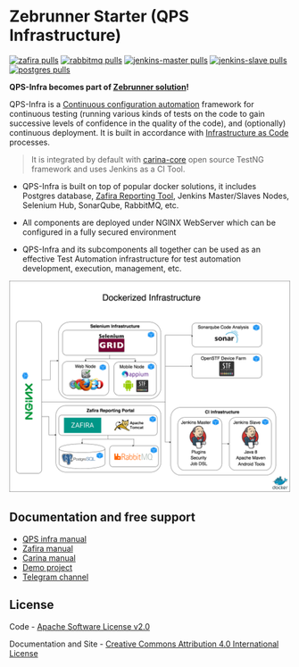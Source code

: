 Zebrunner Starter (QPS Infrastructure)
==================

[![zafira pulls](https://img.shields.io/docker/pulls/qaprosoft/zafira.svg?label=zafira%20pulls)](https://hub.docker.com/r/qaprosoft/zafira/)
[![rabbitmq pulls](https://img.shields.io/docker/pulls/qaprosoft/rabbitmq.svg?label=rabbitmq%20pulls)](https://hub.docker.com/r/qaprosoft/rabbitmq/)
[![jenkins-master pulls](https://img.shields.io/docker/pulls/qaprosoft/jenkins-master.svg?label=jenkins-master%20pulls)](https://hub.docker.com/r/qaprosoft/jenkins-master/)
[![jenkins-slave pulls](https://img.shields.io/docker/pulls/qaprosoft/jenkins-slave.svg?label=jenkins-slave%20pulls)](https://hub.docker.com/r/qaprosoft/jenkins-slave/)
[![postgres pulls](https://img.shields.io/docker/pulls/qaprosoft/postgres.svg?label=postgres%20pulls)](https://hub.docker.com/r/qaprosoft/postgres/)

<b>QPS-Infra becomes part of [Zebrunner solution](https://medium.com/@zebrunner_official/qps-infra-becomes-part-of-zebrunner-solution-dbcf233e49f)!</b>

QPS-Infra is a [Continuous configuration automation](https://en.wikipedia.org/wiki/Infrastructure_as_code#Continuous_configuration_automation) framework for continuous testing (running various kinds of tests on the code to gain successive levels of confidence in the quality of the code), and (optionally) continuous deployment. It is built in accordance with [Infrastructure as Code](https://en.wikipedia.org/wiki/Infrastructure_as_code) processes. 
> It is integrated by default with [carina-core](http://www.carina-core.io) open source TestNG framework and uses Jenkins as a CI Tool.

* QPS-Infra is built on top of popular docker solutions, it includes Postgres database, [Zafira Reporting Tool](http://qaprosoft.github.io/zafira), Jenkins Master/Slaves Nodes, Selenium Hub, SonarQube, RabbitMQ, etc.

* All components are deployed under NGINX WebServer which can be configured in a fully secured environment

* QPS-Infra and its subcomponents all together can be used as an effective Test Automation infrastructure for test automation development, execution, management, etc.

![Alt text](./docs/img/qps-infra.png?raw=true "QPS-Infra")

## Documentation and free support
* [QPS infra manual](https://qaprosoft.github.io/qps-infra)
* [Zafira manual](http://qaprosoft.github.io/zafira)
* [Carina manual](http://qaprosoft.github.io/carina)
* [Demo project](https://github.com/qaprosoft/carina-demo)
* [Telegram channel](https://t.me/qps_infra)

## License
Code - [Apache Software License v2.0](http://www.apache.org/licenses/LICENSE-2.0)

Documentation and Site - [Creative Commons Attribution 4.0 International License](http://creativecommons.org/licenses/by/4.0/deed.en_US)
